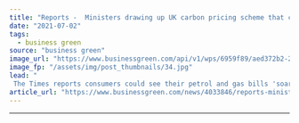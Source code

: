```yaml
---
title: "Reports -  Ministers drawing up UK carbon pricing scheme that could launch next year"
date: "2021-07-02"
tags: 
  - business green
source: "business green"
image_url: "https://www.businessgreen.com/api/v1/wps/6959f89/aed372b2-29d4-40f0-8d45-b2a21f16f467/5/iStock-178989519-185x114.jpg"
image_fp: "/assets/img/post_thumbnails/34.jpg"
lead: "
 The Times reports consumers could see their petrol and gas bills 'soar' under scheme, but energy sector players point to risks of inaction and argue wider policy push can help minimise costs for consumers ..."
article_url: "https://www.businessgreen.com/news/4033846/reports-ministers-drawing-uk-carbon-pricing-scheme-launch"
---
```


---
